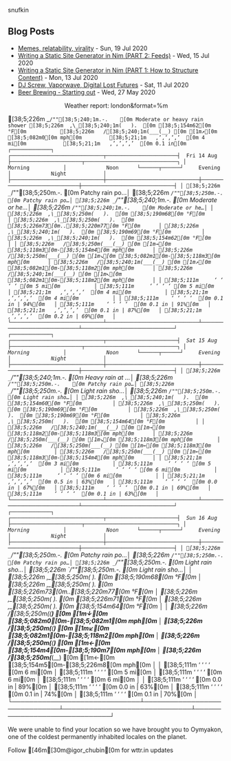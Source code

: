 snufkin

## Blog Posts
<!-- blog starts -->
* [Memes, relatability, virality](https://snufk.in/blog/memes-relatability-virality.html) - Sun, 19 Jul 2020
* [Writing a Static Site Generator in Nim (PART 2: Feeds)](https://snufk.in/blog/ssg-2.html) - Wed, 15 Jul 2020
* [Writing a Static Site Generator in Nim (PART 1: How to Structure Content)](https://snufk.in/blog/ssg-1.html) - Mon, 13 Jul 2020
* [DJ Screw, Vaporwave, Digital Lost Futures](https://snufk.in/blog/vaporwave.html) - Sat, 11 Jul 2020
* [Beer Brewing - Starting out](https://snufk.in/blog/beer-1.html) - Wed, 27 May 2020
<!-- blog ends -->

<p align="center">
<!-- moon starts -->
Weather report: london&format=%m

  [38;5;226m _`/""[38;5;240;1m.-.    [0m Moderate or heavy rain shower
  [38;5;226m  ,\_[38;5;240;1m(   ).  [0m [38;5;154m62[0m °F[0m          
  [38;5;226m   /[38;5;240;1m(___(__) [0m [1m↗[0m [38;5;082m0[0m mph[0m        
  [38;5;21;1m   ‚‘‚‘‚‘‚‘  [0m 4 mi[0m           
  [38;5;21;1m   ‚’‚’‚’‚’  [0m 0.1 in[0m         
                                                       ┌─────────────┐                                                       
┌──────────────────────────────┬───────────────────────┤  Fri 14 Aug ├───────────────────────┬──────────────────────────────┐
│            Morning           │             Noon      └──────┬──────┘     Evening           │             Night            │
├──────────────────────────────┼──────────────────────────────┼──────────────────────────────┼──────────────────────────────┤
│ [38;5;226m _`/""[38;5;250m.-.    [0m Patchy rain po…│ [38;5;226m _`/""[38;5;250m.-.    [0m Patchy rain po…│ [38;5;226m _`/""[38;5;240;1m.-.    [0m Moderate or he…│ [38;5;226m _`/""[38;5;240;1m.-.    [0m Moderate or he…│
│ [38;5;226m  ,\_[38;5;250m(   ).  [0m [38;5;190m68[0m °F[0m          │ [38;5;226m  ,\_[38;5;250m(   ).  [0m [38;5;226m73[0m..[38;5;220m77[0m °F[0m      │ [38;5;226m  ,\_[38;5;240;1m(   ).  [0m [38;5;190m69[0m °F[0m          │ [38;5;226m  ,\_[38;5;240;1m(   ).  [0m [38;5;154m62[0m °F[0m          │
│ [38;5;226m   /[38;5;250m(___(__) [0m [1m→[0m [38;5;118m3[0m-[38;5;154m4[0m mph[0m      │ [38;5;226m   /[38;5;250m(___(__) [0m [1m↘[0m [38;5;082m1[0m-[38;5;118m3[0m mph[0m      │ [38;5;226m   /[38;5;240;1m(___(__) [0m [1m↗[0m [38;5;082m1[0m-[38;5;118m2[0m mph[0m      │ [38;5;226m   /[38;5;240;1m(___(__) [0m [1m↖[0m [38;5;082m1[0m-[38;5;118m2[0m mph[0m      │
│ [38;5;111m     ‘ ‘ ‘ ‘ [0m 5 mi[0m           │ [38;5;111m     ‘ ‘ ‘ ‘ [0m 5 mi[0m           │ [38;5;21;1m   ‚‘‚‘‚‘‚‘  [0m 4 mi[0m           │ [38;5;21;1m   ‚‘‚‘‚‘‚‘  [0m 4 mi[0m           │
│ [38;5;111m    ‘ ‘ ‘ ‘  [0m 0.1 in | 94%[0m   │ [38;5;111m    ‘ ‘ ‘ ‘  [0m 0.1 in | 91%[0m   │ [38;5;21;1m   ‚’‚’‚’‚’  [0m 0.1 in | 87%[0m   │ [38;5;21;1m   ‚’‚’‚’‚’  [0m 0.2 in | 69%[0m   │
└──────────────────────────────┴──────────────────────────────┴──────────────────────────────┴──────────────────────────────┘
                                                       ┌─────────────┐                                                       
┌──────────────────────────────┬───────────────────────┤  Sat 15 Aug ├───────────────────────┬──────────────────────────────┐
│            Morning           │             Noon      └──────┬──────┘     Evening           │             Night            │
├──────────────────────────────┼──────────────────────────────┼──────────────────────────────┼──────────────────────────────┤
│ [38;5;226m _`/""[38;5;240;1m.-.    [0m Heavy rain at …│ [38;5;226m _`/""[38;5;250m.-.    [0m Patchy rain po…│ [38;5;226m _`/""[38;5;250m.-.    [0m Light rain sho…│ [38;5;226m _`/""[38;5;250m.-.    [0m Light rain sho…│
│ [38;5;226m  ,\_[38;5;240;1m(   ).  [0m [38;5;154m60[0m °F[0m          │ [38;5;226m  ,\_[38;5;250m(   ).  [0m [38;5;190m69[0m °F[0m          │ [38;5;226m  ,\_[38;5;250m(   ).  [0m [38;5;190m69[0m °F[0m          │ [38;5;226m  ,\_[38;5;250m(   ).  [0m [38;5;154m64[0m °F[0m          │
│ [38;5;226m   /[38;5;240;1m(___(__) [0m [1m→[0m [38;5;118m2[0m-[38;5;118m3[0m mph[0m      │ [38;5;226m   /[38;5;250m(___(__) [0m [1m↘[0m [38;5;118m3[0m mph[0m        │ [38;5;226m   /[38;5;250m(___(__) [0m [1m←[0m [38;5;118m3[0m mph[0m        │ [38;5;226m   /[38;5;250m(___(__) [0m [1m←[0m [38;5;118m3[0m-[38;5;154m4[0m mph[0m      │
│ [38;5;21;1m   ‚‘‚‘‚‘‚‘  [0m 3 mi[0m           │ [38;5;111m     ‘ ‘ ‘ ‘ [0m 5 mi[0m           │ [38;5;111m     ‘ ‘ ‘ ‘ [0m 6 mi[0m           │ [38;5;111m     ‘ ‘ ‘ ‘ [0m 6 mi[0m           │
│ [38;5;21;1m   ‚’‚’‚’‚’  [0m 0.5 in | 63%[0m   │ [38;5;111m    ‘ ‘ ‘ ‘  [0m 0.0 in | 67%[0m   │ [38;5;111m    ‘ ‘ ‘ ‘  [0m 0.1 in | 69%[0m   │ [38;5;111m    ‘ ‘ ‘ ‘  [0m 0.1 in | 63%[0m   │
└──────────────────────────────┴──────────────────────────────┴──────────────────────────────┴──────────────────────────────┘
                                                       ┌─────────────┐                                                       
┌──────────────────────────────┬───────────────────────┤  Sun 16 Aug ├───────────────────────┬──────────────────────────────┐
│            Morning           │             Noon      └──────┬──────┘     Evening           │             Night            │
├──────────────────────────────┼──────────────────────────────┼──────────────────────────────┼──────────────────────────────┤
│ [38;5;226m _`/""[38;5;250m.-.    [0m Patchy rain po…│ [38;5;226m _`/""[38;5;250m.-.    [0m Patchy rain po…│ [38;5;226m _`/""[38;5;250m.-.    [0m Light rain sho…│ [38;5;226m _`/""[38;5;250m.-.    [0m Light rain sho…│
│ [38;5;226m  ,\_[38;5;250m(   ).  [0m [38;5;190m68[0m °F[0m          │ [38;5;226m  ,\_[38;5;250m(   ).  [0m [38;5;226m73[0m..[38;5;220m77[0m °F[0m      │ [38;5;226m  ,\_[38;5;250m(   ).  [0m [38;5;226m71[0m °F[0m          │ [38;5;226m  ,\_[38;5;250m(   ).  [0m [38;5;154m64[0m °F[0m          │
│ [38;5;226m   /[38;5;250m(___(__) [0m [1m↓[0m [38;5;082m0[0m-[38;5;082m1[0m mph[0m      │ [38;5;226m   /[38;5;250m(___(__) [0m [1m↙[0m [38;5;082m1[0m-[38;5;118m2[0m mph[0m      │ [38;5;226m   /[38;5;250m(___(__) [0m [1m←[0m [38;5;154m4[0m-[38;5;190m7[0m mph[0m      │ [38;5;226m   /[38;5;250m(___(__) [0m [1m←[0m [38;5;154m5[0m-[38;5;226m8[0m mph[0m      │
│ [38;5;111m     ‘ ‘ ‘ ‘ [0m 6 mi[0m           │ [38;5;111m     ‘ ‘ ‘ ‘ [0m 5 mi[0m           │ [38;5;111m     ‘ ‘ ‘ ‘ [0m 6 mi[0m           │ [38;5;111m     ‘ ‘ ‘ ‘ [0m 6 mi[0m           │
│ [38;5;111m    ‘ ‘ ‘ ‘  [0m 0.0 in | 89%[0m   │ [38;5;111m    ‘ ‘ ‘ ‘  [0m 0.0 in | 63%[0m   │ [38;5;111m    ‘ ‘ ‘ ‘  [0m 0.1 in | 74%[0m   │ [38;5;111m    ‘ ‘ ‘ ‘  [0m 0.1 in | 70%[0m   │
└──────────────────────────────┴──────────────────────────────┴──────────────────────────────┴──────────────────────────────┘

We were unable to find your location
so we have brought you to Oymyakon,
one of the coldest permanently inhabited locales on the planet.

Follow [46m[30m@igor_chubin[0m for wttr.in updates

<!-- moon ends -->
</p>
